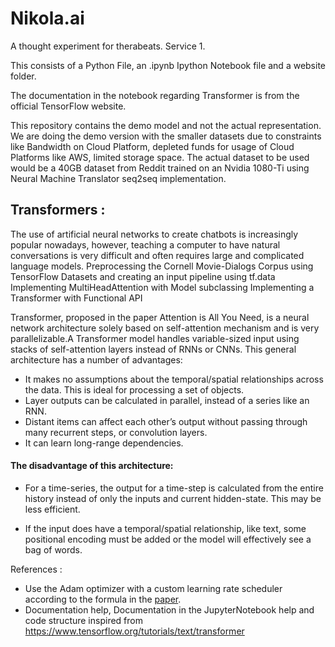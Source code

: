 # Nikola.ai
A thought experiment for therabeats. Service 1.

This consists of a Python File, an .ipynb Ipython Notebook file and a website folder.

The documentation in the notebook regarding Transformer is from the official TensorFlow website.

This repository contains the demo model and not the actual representation. 
We are doing the demo version with the smaller datasets due to constraints like Bandwidth on Cloud Platform, depleted funds for usage of Cloud Platforms like AWS, limited storage space. The actual dataset to be used would be a 40GB dataset from Reddit trained on an Nvidia 1080-Ti using Neural Machine Translator seq2seq implementation.

## Transformers :

The use of artificial neural networks to create chatbots is increasingly popular nowadays, however, teaching a computer to have natural conversations is very difficult and often requires large and complicated language models.
Preprocessing the Cornell Movie-Dialogs Corpus using TensorFlow Datasets and creating an input pipeline using tf.data
Implementing MultiHeadAttention with Model subclassing
Implementing a Transformer with Functional API


Transformer, proposed in the paper Attention is All You Need, is a neural network architecture solely based on self-attention mechanism and is very parallelizable.A Transformer model handles variable-sized input using stacks of self-attention layers instead of RNNs or CNNs. This general architecture has a number of advantages:
* It makes no assumptions about the temporal/spatial relationships across the data. This is ideal for processing a set of objects.
* Layer outputs can be calculated in parallel, instead of a series like an RNN.
* Distant items can affect each other’s output without passing through many recurrent steps, or convolution layers.
* It can learn long-range dependencies.

#### The disadvantage of this architecture:

* For a time-series, the output for a time-step is calculated from the entire history instead of only the inputs and current hidden-state. This may be less efficient.

* If the input does have a temporal/spatial relationship, like text, some positional encoding must be added or the model will effectively see a bag of words.

References : 
* Use the Adam optimizer with a custom learning rate scheduler according to the formula in the [paper](https://arxiv.org/abs/1706.03762).
* Documentation help, Documentation in the JupyterNotebook help and code structure inspired from https://www.tensorflow.org/tutorials/text/transformer


